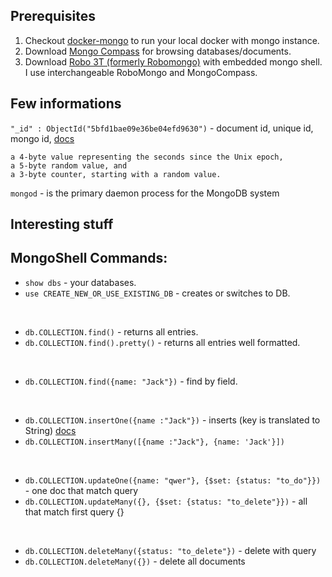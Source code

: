 ## Prerequisites
1. Checkout [docker-mongo](./docker-mongo.md) to run your local docker with mongo instance. <br> 
2. Download [Mongo Compass](https://www.mongodb.com/products/compass) for browsing databases/documents. <br>
3. Download [Robo 3T (formerly Robomongo)](https://robomongo.org/) with embedded mongo shell. <br>
I use interchangeable RoboMongo and MongoCompass. 

## Few informations
`"_id" : ObjectId("5bfd1bae09e36be04efd9630")` - document id, unique id, mongo id, [docs](https://docs.mongodb.com/manual/reference/method/ObjectId/#ObjectIDs-BSONObjectIDSpecification)
```
a 4-byte value representing the seconds since the Unix epoch,
a 5-byte random value, and
a 3-byte counter, starting with a random value.
```
`mongod` - is the primary daemon process for the MongoDB system

## Interesting stuff

## MongoShell Commands: 
- `show dbs` - your databases.
- `use CREATE_NEW_OR_USE_EXISTING_DB` - creates or switches to DB.

<br>

- `db.COLLECTION.find()` - returns all entries.
- `db.COLLECTION.find().pretty()` - returns all entries well formatted.

<br>

- `db.COLLECTION.find({name: "Jack"})` -  find by field.

<br>

- `db.COLLECTION.insertOne({name :"Jack"})` - inserts (key is translated to String) [docs](https://docs.mongodb.com/manual/tutorial/insert-documents/)
- `db.COLLECTION.insertMany([{name :"Jack"}, {name: 'Jack'}])`

<br> 

- `db.COLLECTION.updateOne({name: "qwer"}, {$set: {status: "to_do"}})` - one doc that match query 
- `db.COLLECTION.updateMany({}, {$set: {status: "to_delete"}})` - all that match first query {}

<br>

- `db.COLLECTION.deleteMany({status: "to_delete"})` - delete with query
- `db.COLLECTION.deleteMany({})` - delete all documents

